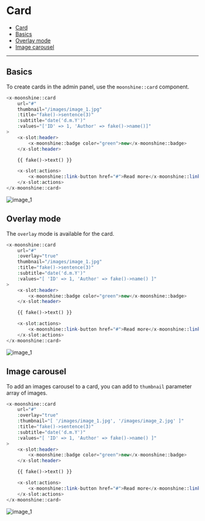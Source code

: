 # Card

- [Card](#card)
- [Basics](#basics)
- [Overlay mode](#overlay-mode)
- [Image carousel](#image-carousel)

---

<a name="basics"></a>
## Basics

To create cards in the admin panel, use the `moonshine::card` component.

```php
<x-moonshine::card
    url="#"
    thumbnail="/images/image_1.jpg"
    :title="fake()->sentence(3)"
    :subtitle="date('d.m.Y')"
    :values="['ID' => 1, 'Author' => fake()->name()]"
>
    <x-slot:header>
        <x-moonshine::badge color="green">new</x-moonshine::badge>
    </x-slot:header>

    {{ fake()->text() }}

    <x-slot:actions>
        <x-moonshine::link-button href="#">Read more</x-moonshine::link-button>
    </x-slot:actions>
</x-moonshine::card>
```

![image_1](/images/image_1.jpg)

<a name="overlay"></a>
## Overlay mode

The `overlay` mode is available for the card.

```php
<x-moonshine::card
    url="#"
    :overlay="true"
    thumbnail="/images/image_1.jpg"
    :title="fake()->sentence(3)"
    :subtitle="date('d.m.Y')"
    :values="[ 'ID' => 1, 'Author' => fake()->name() ]"
>
    <x-slot:header>
        <x-moonshine::badge color="green">new</x-moonshine::badge>
    </x-slot:header>

    {{ fake()->text() }}

    <x-slot:actions>
        <x-moonshine::link-button href="#">Read more</x-moonshine::link-button>
    </x-slot:actions>
</x-moonshine::card>
```

![image_1](/images/image_1.jpg)

<a name="carousel"></a>
## Image carousel

To add an images carousel to a card, you can add to `thumbnail` parameter array of images.

```php
<x-moonshine::card
    url="#"
    :overlay="true"
    :thumbnail="[ '/images/image_1.jpg', '/images/image_2.jpg' ]"
    :title="fake()->sentence(3)"
    :subtitle="date('d.m.Y')"
    :values="[ 'ID' => 1, 'Author' => fake()->name() ]"
>
    <x-slot:header>
        <x-moonshine::badge color="green">new</x-moonshine::badge>
    </x-slot:header>

    {{ fake()->text() }}

    <x-slot:actions>
        <x-moonshine::link-button href="#">Read more</x-moonshine::link-button>
    </x-slot:actions>
</x-moonshine::card>
```

![image_1](/images/image_1.jpg)
